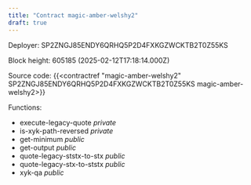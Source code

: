 ```yaml
---
title: "Contract magic-amber-welshy2"
draft: true
---
```

Deployer: SP2ZNGJ85ENDY6QRHQ5P2D4FXKGZWCKTB2T0Z55KS


 



Block height: 605185 (2025-02-12T17:18:14.000Z)

Source code: {{<contractref "magic-amber-welshy2" SP2ZNGJ85ENDY6QRHQ5P2D4FXKGZWCKTB2T0Z55KS magic-amber-welshy2>}}

Functions:

* execute-legacy-quote _private_
* is-xyk-path-reversed _private_
* get-minimum _public_
* get-output _public_
* quote-legacy-ststx-to-stx _public_
* quote-legacy-stx-to-ststx _public_
* xyk-qa _public_
